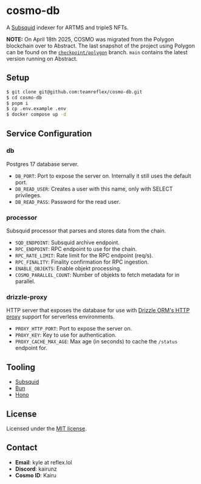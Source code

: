 # cosmo-db

A [Subsquid](https://subsquid.io/) indexer for ARTMS and tripleS NFTs.

**NOTE:** On April 18th 2025, COSMO was migrated from the Polygon blockchain over to Abstract. The last snapshot of the project using Polygon can be found on the [`checkpoint/polygon`](https://github.com/teamreflex/cosmo-db/tree/checkpoint/polygon) branch. `main` contains the latest version running on Abstract.

## Setup

```bash
$ git clone git@github.com:teamreflex/cosmo-db.git
$ cd cosmo-db
$ pnpm i
$ cp .env.example .env
$ docker compose up -d
```

## Service Configuration

### db

Postgres 17 database server.

- `DB_PORT`: Port to expose the server on. Internally it still uses the default port.
- `DB_READ_USER`: Creates a user with this name, only with SELECT privileges.
- `DB_READ_PASS`: Password for the read user.

### processor

Subsquid processor that parses and stores data from the chain.

- `SQD_ENDPOINT`: Subsquid archive endpoint.
- `RPC_ENDPOINT`: RPC endpoint to use for the chain.
- `RPC_RATE_LIMIT`: Rate limit for the RPC endpoint (req/s).
- `RPC_FINALITY`: Finality confirmation for RPC ingestion.
- `ENABLE_OBJEKTS`: Enable objekt processing.
- `COSMO_PARALLEL_COUNT`: Number of objekts to fetch metadata for in parallel.

### drizzle-proxy

HTTP server that exposes the database for use with [Drizzle ORM's HTTP proxy](https://orm.drizzle.team/docs/get-started-postgresql#http-proxy) support for serverless environments.

- `PROXY_HTTP_PORT`: Port to expose the server on.
- `PROXY_KEY`: Key to use for authentication.
- `PROXY_CACHE_MAX_AGE`: Max age (in seconds) to cache the `/status` endpoint for.

## Tooling

- [Subsquid](https://subsquid.io/)
- [Bun](https://bun.sh/)
- [Hono](https://hono.dev/)

## License

Licensed under the [MIT license](https://github.com/teamreflex/cosmo-db/blob/main/LICENSE.md).

## Contact

- **Email**: kyle at reflex.lol
- **Discord**: kairunz
- **Cosmo ID**: Kairu

